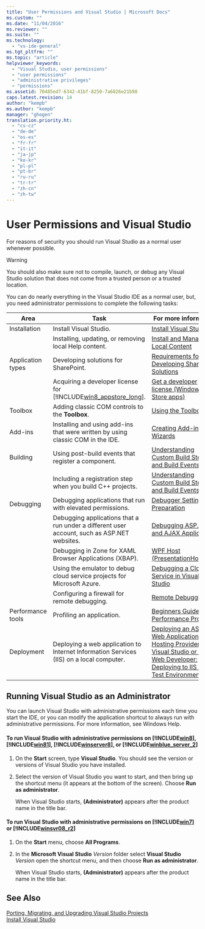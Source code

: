```yaml
---
title: "User Permissions and Visual Studio | Microsoft Docs"
ms.custom: ""
ms.date: "11/04/2016"
ms.reviewer: ""
ms.suite: ""
ms.technology:
  - "vs-ide-general"
ms.tgt_pltfrm: ""
ms.topic: "article"
helpviewer_keywords:
  - "Visual Studio, user permissions"
  - "user permissions"
  - "administrative privileges"
  - "permissions"
ms.assetid: 70485ed7-6342-41bf-8250-7a6826e21b98
caps.latest.revision: 14
author: "kempb"
ms.author: "kempb"
manager: "ghogen"
translation.priority.ht:
  - "cs-cz"
  - "de-de"
  - "es-es"
  - "fr-fr"
  - "it-it"
  - "ja-jp"
  - "ko-kr"
  - "pl-pl"
  - "pt-br"
  - "ru-ru"
  - "tr-tr"
  - "zh-cn"
  - "zh-tw"
---
```

# User Permissions and Visual Studio
For reasons of security you should run Visual Studio as a normal user whenever possible.  

> [!WARNING]
>  You should also make sure not to compile, launch, or debug any Visual Studio solution that does not come from a trusted person or a trusted location.  

 You can do nearly everything in the Visual Studio IDE as a normal user, but, you need administrator permissions to complete the following tasks:  

|Area|Task|For more information|  
|----------|----------|--------------------------|  
|Installation|Install Visual Studio.|[Install Visual Studio](../install/install-visual-studio.md)|  
||Installing, updating, or removing local Help content.|[Install and Manage Local Content](../ide/install-and-manage-local-content.md)|  
|Application types|Developing solutions for SharePoint.|[Requirements for Developing SharePoint Solutions](/office-dev/office-dev/requirements-for-developing-sharepoint-solutions)|  
||Acquiring a developer license for [!INCLUDE[win8_appstore_long](../debugger/includes/win8_appstore_long_md.md)].|[Get a developer license (Windows Store apps)](http://go.microsoft.com/fwlink/?LinkID=241313)|  
|Toolbox|Adding classic COM controls to the **Toolbox**.|[Using the Toolbox](../ide/using-the-toolbox.md)|  
|Add-ins|Installing and using add-ins that were written by using classic COM in the IDE.|[Creating Add-ins and Wizards](http://msdn.microsoft.com/Library/c5a47c21-6668-4de3-898d-afa969317e73)|  
|Building|Using post-build events that register a component.|[Understanding Custom Build Steps and Build Events](/visual-cpp/ide/understanding-custom-build-steps-and-build-events)|  
||Including a registration step when you build C++ projects.|[Understanding Custom Build Steps and Build Events](/visual-cpp/ide/understanding-custom-build-steps-and-build-events)|  
|Debugging|Debugging applications that run with elevated permissions.|[Debugger Settings and Preparation](../debugger/debugger-settings-and-preparation.md)|  
||Debugging applications that a run under a different user account, such as ASP.NET websites.|[Debugging ASP.NET and AJAX Applications](../debugger/debugging-aspnet-and-ajax-applications.md)|  
||Debugging in Zone for XAML Browser Applications (XBAP).|[WPF Host (PresentationHost.exe)](http://msdn.microsoft.com/Library/3215bfa1-722c-4ac8-a7c5-bdd02d30afbd)|  
||Using the emulator to debug cloud service projects for Microsoft Azure.|[Debugging a Cloud Service in Visual Studio](http://go.microsoft.com/fwlink/?LinkId=266725)|  
||Configuring a firewall for remote debugging.|[Remote Debugging](../debugger/remote-debugging.md)|  
|Performance tools|Profiling an application.|[Beginners Guide to Performance Profiling](../profiling/beginners-guide-to-performance-profiling.md)|  
|Deployment|Deploying a web application to Internet Information Services (IIS) on a local computer.|[Deploying an ASP.NET Web Application to a Hosting Provider using Visual Studio or Visual Web Developer: Deploying to IIS as a Test Environment](http://go.microsoft.com/fwlink/?LinkId=266478)|

## Running Visual Studio as an Administrator  
 You can launch Visual Studio with administrative permissions each time you start the IDE, or you can modify the application shortcut to always run with administrative permissions. For more information, see Windows Help.  

#### To run Visual Studio with administrative permissions on [!INCLUDE[win8](../debugger/includes/win8_md.md)], [!INCLUDE[win81](../debugger/includes/win81_md.md)], [!INCLUDE[winserver8](../debugger/includes/winserver8_md.md)], or [!INCLUDE[winblue_server_2](../ide/includes/winblue_server_2_md.md)]  

1.  On the **Start** screen, type **Visual Studio**. You should see the version or versions of Visual Studio you have installed.  

2.  Select the version of Visual Studio you want to start, and then bring up the shortcut menu (it appears at the bottom of the screen). Choose **Run as administrator**.  

     When Visual Studio starts, **(Administrator)** appears after the product name in the title bar.  

#### To run Visual Studio with administrative permissions on [!INCLUDE[win7](../debugger/includes/win7_md.md)] or [!INCLUDE[winsvr08_r2](../debugger/includes/winsvr08_r2_md.md)]  

1.  On the **Start** menu, choose **All Programs**.  

2.  In the **Microsoft Visual Studio** *Version* folder select  **Visual Studio** *Version* open the shortcut menu, and then choose **Run as administrator**.  

     When Visual Studio starts, **(Administrator)** appears after the product name in the title bar.  

## See Also  
 [Porting, Migrating, and Upgrading Visual Studio Projects](../porting/port-migrate-and-upgrade-visual-studio-projects.md)   
 [Install Visual Studio](../install/install-visual-studio.md)
